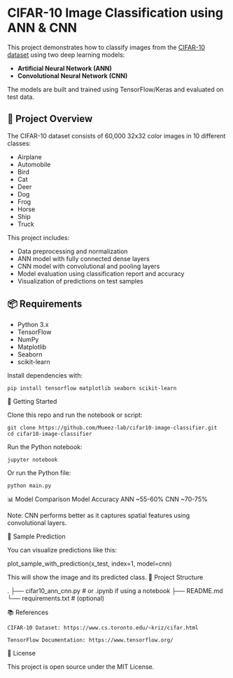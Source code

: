 # CIFAR-10 Image Classification using ANN & CNN

This project demonstrates how to classify images from the [CIFAR-10 dataset](https://www.cs.toronto.edu/~kriz/cifar.html) using two deep learning models:
- **Artificial Neural Network (ANN)**
- **Convolutional Neural Network (CNN)**

The models are built and trained using TensorFlow/Keras and evaluated on test data.

## 🧠 Project Overview

The CIFAR-10 dataset consists of 60,000 32x32 color images in 10 different classes:
- Airplane
- Automobile
- Bird
- Cat
- Deer
- Dog
- Frog
- Horse
- Ship
- Truck

This project includes:
- Data preprocessing and normalization
- ANN model with fully connected dense layers
- CNN model with convolutional and pooling layers
- Model evaluation using classification report and accuracy
- Visualization of predictions on test samples

## 📦 Requirements

- Python 3.x
- TensorFlow
- NumPy
- Matplotlib
- Seaborn
- scikit-learn

Install dependencies with:
```bash
pip install tensorflow matplotlib seaborn scikit-learn
```
🚀 Getting Started

Clone this repo and run the notebook or script:
```
git clone https://github.com/Mueez-lab/cifar10-image-classifier.git
cd cifar10-image-classifier
```
Run the Python notebook:
```
jupyter notebook
```
Or run the Python file:
```
python main.py
```
📊 Model Comparison
Model	Accuracy
ANN	~55-60%
CNN	~70-75%

Note: CNN performs better as it captures spatial features using convolutional layers.

📸 Sample Prediction

You can visualize predictions like this:

plot_sample_with_prediction(x_test, index=1, model=cnn)

This will show the image and its predicted class.
📁 Project Structure

.
├── cifar10_ann_cnn.py  # or .ipynb if using a notebook
├── README.md
└── requirements.txt    # (optional)

📚 References

    CIFAR-10 Dataset: https://www.cs.toronto.edu/~kriz/cifar.html

    TensorFlow Documentation: https://www.tensorflow.org/

📝 License

This project is open source under the MIT License.
